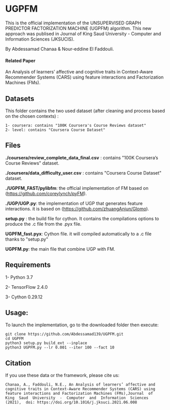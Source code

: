 # UGPFM

This is the official implementation of the UNSUPERVISED GRAPH PREDICTOR FACTORIZATION MACHINE (UGPFM) algorithm. This new approach was publised in Journal of King Saud University - Computer and Information Sciences (JKSUCIS).

By Abdessamad Chanaa & Nour-eddine El Faddouli.

#### Related Paper

An Analysis of learners’ affective and cognitive traits in Context-Aware Recommender Systems (CARS) using feature interactions and Factorization Machines (FMs).

## Datasets

This folder contains the two used dataset (after cleaning and process based on the chosen contexts) : 

	1- coursera: contains "100K Coursera's Course Reviews dataset"
	2- level: contains "Coursera Course Dataset"
  
## Files

**./coursera/review_complete_data_final.csv** : contains "100K Coursera’s Course Reviews" dataset.

**./coursera/data_difficulty_user.csv** : contains "Coursera Course Dataset" dataset.

**./UGPFM_FAST/pylibfm**: the official implementation of FM based on (https://github.com/coreylynch/pyFM).

**./UGP/UGP.py**: the implementation of UGP that generates feature interactions. it is based on (https://github.com/zhuangAnjun/Glomo).

**setup.py** : the build file for cython. It contains the compilations options to produce the .c file from the .pyx file.

**UGPFM_fast.pyx**: Cython file. it will compiled automatically to a .c file thanks to "setup.py"

**UGPFM.py**: the main file that combine UGP with FM.


## Requirements

1- Python 3.7 

2- TensorFlow 2.4.0

3- Cython 0.29.12

## Usage:

To launch the implementation, go to the downloaded folder then execute:

	git clone https://github.com/Abdessamad139/UGPFM.git
	cd UGPFM
	python3 setup.py build_ext --inplace
	python3 UGPFM.py --lr 0.001 --iter 100 --fact 10
 
## Citation

If you use these data or the framework, please cite us:

```
Chanaa, A., Faddouli, N.E., An Analysis of learners’ affective and cognitive traits in Context-Aware Recommender Systems (CARS) using feature interactions and Factorization Machines (FMs),Journal  of  King  Saud  University  -  Computer  and  Information  Sciences  (2021),  doi: https://doi.org/10.1016/j.jksuci.2021.06.008

```

